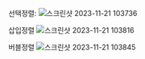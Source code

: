 선택정렬:
![스크린샷 2023-11-21 103736](https://github.com/salem09070/tree/assets/144295796/ded17535-efe3-4cfa-b054-1c7af8e45997)

삽입정렬
![스크린샷 2023-11-21 103816](https://github.com/salem09070/tree/assets/144295796/ab057e23-7925-441f-a68d-f611657e0f73)

버블정렬
![스크린샷 2023-11-21 103845](https://github.com/salem09070/tree/assets/144295796/1325c1a9-5a88-4d44-ba72-caed5001648b)
